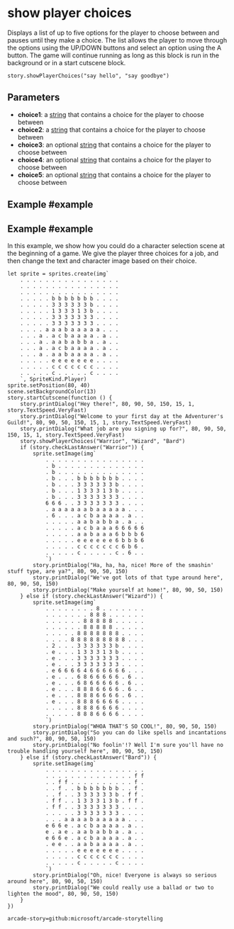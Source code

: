 # show player choices

Displays a list of up to five options for the player to choose between and pauses until they make a choice.
The list allows the player to move through the options using the UP/DOWN buttons and select an option using the A button.
The game will continue running as long as this block is run in the background or in a start cutscene block.

```sig
story.showPlayerChoices("say hello", "say goodbye")
```

## Parameters

* **choice1**: a [string](/types/string) that contains a choice for the player to choose between
* **choice2**: a [string](/types/string) that contains a choice for the player to choose between
* **choice3**: an optional [string](/types/string) that contains a choice for the player to choose between
* **choice4**: an optional [string](/types/string) that contains a choice for the player to choose between
* **choice5**: an optional [string](/types/string) that contains a choice for the player to choose between

## Example #example

## Example #example

In this example, we show how you could do a character selection scene at the beginning of a game.
We give the player three choices for a job, and then change the text and character image based on their choice.

```blocks
let sprite = sprites.create(img`
    . . . . . . . . . . . . . . . .
    . . . . . . . . . . . . . . . .
    . . . . . . . . . . . . . . . .
    . . . . . b b b b b b b . . . .
    . . . . . 3 3 3 3 3 3 b . . . .
    . . . . . 1 3 3 3 1 3 b . . . .
    . . . . . 3 3 3 3 3 3 3 . . . .
    . . . . . 3 3 3 3 3 3 3 . . . .
    . . . . a a a b a a a a a . . .
    . . . a . a c b a a a a . a . .
    . . . a . a a b a b b a . a . .
    . . . a . a c b a a a a . a . .
    . . . a . a a b a a a a . a . .
    . . . . . e e e e e e e . . . .
    . . . . . c c c c c c c . . . .
    . . . . . c . . . . . c . . . .
    `, SpriteKind.Player)
sprite.setPosition(80, 40)
scene.setBackgroundColor(13)
story.startCutscene(function () {
    story.printDialog("Hey there!", 80, 90, 50, 150, 15, 1, story.TextSpeed.VeryFast)
    story.printDialog("Welcome to your first day at the Adventurer's Guild!", 80, 90, 50, 150, 15, 1, story.TextSpeed.VeryFast)
    story.printDialog("What job are you signing up for?", 80, 90, 50, 150, 15, 1, story.TextSpeed.VeryFast)
    story.showPlayerChoices("Warrior", "Wizard", "Bard")
    if (story.checkLastAnswer("Warrior")) {
        sprite.setImage(img`
            . . . . . . . . . . . . . . . .
            . b . . . . . . . . . . . . . .
            . b . . . . . . . . . . . . . .
            . b . . . b b b b b b b . . . .
            . b . . . 3 3 3 3 3 3 b . . . .
            . b . . . 1 3 3 3 1 3 b . . . .
            . b . . . 3 3 3 3 3 3 3 . . . .
            6 6 6 . . 3 3 3 3 3 3 3 . . . .
            . a a a a a a b a a a a a . . .
            . 6 . . . a c b a a a a . a . .
            . . . . . a a b a b b a . a . .
            . . . . . a c b a a a 6 6 6 6 6
            . . . . . a a b a a a 6 b b b 6
            . . . . . e e e e e e 6 b b b 6
            . . . . . c c c c c c c 6 b 6 .
            . . . . . c . . . . . c . 6 . .
            `)
        story.printDialog("Ha, ha, ha, nice! More of the smashin' stuff type, are ya?", 80, 90, 50, 150)
        story.printDialog("We've got lots of that type around here", 80, 90, 50, 150)
        story.printDialog("Make yourself at home!", 80, 90, 50, 150)
    } else if (story.checkLastAnswer("Wizard")) {
        sprite.setImage(img`
            . . . . . . . . 8 . . . . . . .
            . . . . . . . 8 8 8 . . . . . .
            . . . . . . 8 8 8 8 8 . . . . .
            . . . . . . 8 8 8 8 8 . . . . .
            . . . . . 8 8 8 8 8 8 8 . . . .
            . . . . 8 8 8 8 8 8 8 8 8 . . .
            . 2 . . . 3 3 3 3 3 3 b . . . .
            . e . . . 1 3 3 3 1 3 b . . . .
            . e . . . 3 3 3 3 3 3 3 . . . .
            . e . . . 3 3 3 3 3 3 3 . . . .
            . e 6 6 6 6 4 6 6 6 6 6 6 . . .
            . e . . . 6 8 6 6 6 6 6 . 6 . .
            . e . . . 6 8 6 6 6 6 6 . 6 . .
            . e . . . 8 8 8 6 6 6 6 . 6 . .
            . e . . . 8 8 8 6 6 6 6 . 6 . .
            . e . . . 8 8 8 6 6 6 6 . . . .
            . . . . . 8 8 8 6 6 6 6 . . . .
            . . . . . 8 8 8 6 6 6 6 . . . .
            `)
        story.printDialog("WHOA THAT'S SO COOL!", 80, 90, 50, 150)
        story.printDialog("So you can do like spells and incantations and such?", 80, 90, 50, 150)
        story.printDialog("No foolin'!? Well I'm sure you'll have no trouble handling yourself here", 80, 90, 50, 150)
    } else if (story.checkLastAnswer("Bard")) {
        sprite.setImage(img`
            . . . . . . . . . . . . . . . .
            . . . . . . . . . . . . . . f f
            . . f f . . . . . . . . . . f .
            . . f . . b b b b b b b . . f .
            . . f . . 3 3 3 3 3 3 b . f f .
            . f f . . 1 3 3 3 1 3 b . f f .
            . f f . . 3 3 3 3 3 3 3 . . . .
            . . . . . 3 3 3 3 3 3 3 . . . .
            . . . a a a a b a a a a a . . .
            e 6 6 e . a c b a a a a . a . .
            e . a e . a a b a b b a . a . .
            e 6 6 e . a c b a a a a . a . .
            . e e . . a a b a a a a . a . .
            . . . . . e e e e e e e . . . .
            . . . . . c c c c c c c . . . .
            . . . . . c . . . . . c . . . .
            `)
        story.printDialog("Oh, nice! Everyone is always so serious around here", 80, 90, 50, 150)
        story.printDialog("We could really use a ballad or two to lighten the mood", 80, 90, 50, 150)
    }
})

```

```package
arcade-story=github:microsoft/arcade-storytelling
```